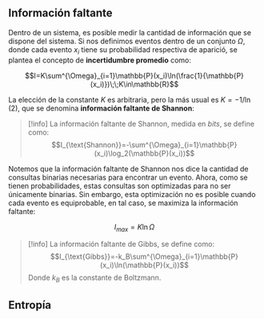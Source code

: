 
## Información faltante 

Dentro de un sistema, es posible medir la cantidad de información que se dispone del sistema. Si nos definimos eventos dentro de un conjunto $\Omega$, donde cada evento $x_i$ tiene su probabilidad respectiva de aparició, se plantea el concepto de **incertidumbre promedio** como: 

$$I=K\sum^{\Omega}_{i=1}\mathbb{P}(x_i)\ln(\frac{1}{\mathbb{P}(x_i)})\;\;K\in\mathbb{R}$$

La elección de la constante $K$ es arbitraria, pero la más usual es $K=-1/\ln(2)$, que se denomina **información faltante de Shannon**: 

>[!info] 
>La información faltante de Shannon, medida en *bits*, se define como: 
>$$I_{\text{Shannon}}=-\sum^{\Omega}_{i=1}\mathbb{P}(x_i)\log_2(\mathbb{P}(x_i))$$

Notemos que la información faltante de Shannon nos dice la cantidad de consultas binarias necesarias para encontrar un evento. Ahora, como se tienen probabilidades, estas consultas son optimizadas para no ser únicamente binarias. Sin embargo, esta optimización no es posible cuando cada evento es equiprobable, en tal caso, se maximiza la información faltante: 

$$I_{max}=K\ln\Omega$$

>[!info] 
>La información faltante de Gibbs, se define como: 
>$$I_{\text{Gibbs}}=-k_B\sum^{\Omega}_{i=1}\mathbb{P}(x_i)\ln(\mathbb{P}(x_i))$$
>Donde $k_B$ es la constante de Boltzmann. 

## Entropía 

